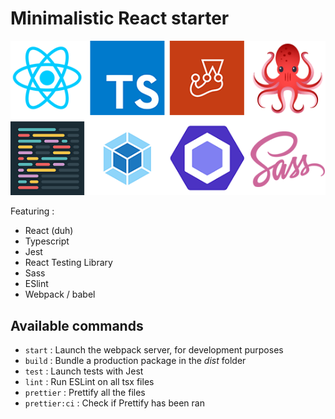 # Minimalistic React starter

<p style="text-align:center;">
  <img src="./docs/libraries.png" />
</p>

Featuring :

- React (duh)
- Typescript
- Jest
- React Testing Library
- Sass
- ESlint
- Webpack / babel

## Available commands

- `start` : Launch the webpack server, for development purposes
- `build` : Bundle a production package in the _dist_ folder
- `test` : Launch tests with Jest
- `lint` : Run ESLint on all tsx files
- `prettier` : Prettify all the files
- `prettier:ci` : Check if Prettify has been ran
